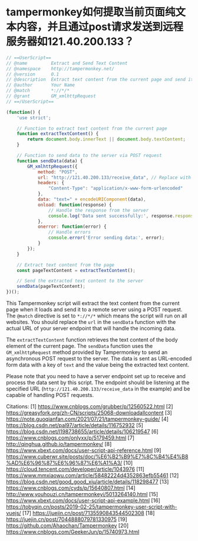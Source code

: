# tampermonkey如何提取当前页面纯文本内容，并且通过post请求发送到远程服务器如121.40.200.133？

```javascript
// ==UserScript==
// @name         Extract and Send Text Content
// @namespace    http://tampermonkey.net/
// @version      0.1
// @description  Extract text content from the current page and send it to a remote server via POST request
// @author       Your Name
// @match        *://*/*
// @grant        GM_xmlhttpRequest
// ==/UserScript==

(function() {
    'use strict';

    // Function to extract text content from the current page
    function extractTextContent() {
        return document.body.innerText || document.body.textContent;
    }

    // Function to send data to the server via POST request
    function sendData(data) {
        GM_xmlhttpRequest({
            method: "POST",
            url: "http://121.40.200.133/receive_data", // Replace with the actual URL of your server endpoint
            headers: {
                "Content-Type": "application/x-www-form-urlencoded"
            },
            data: "text=" + encodeURIComponent(data),
            onload: function(response) {
                // Handle the response from the server
                console.log('Data sent successfully:', response.responseText);
            },
            onerror: function(error) {
                // Handle errors
                console.error('Error sending data:', error);
            }
        });
    }

    // Extract text content from the page
    const pageTextContent = extractTextContent();

    // Send the extracted text content to the server
    sendData(pageTextContent);
})();
```

This Tampermonkey script will extract the text content from the current page when it loads and send it to a remote server using a POST request. The `@match` directive is set to `*://*/*` which means the script will run on all websites. You should replace the `url` in the `sendData` function with the actual URL of your server endpoint that will handle the incoming data.

The `extractTextContent` function retrieves the text content of the body element of the current page. The `sendData` function uses the `GM_xmlhttpRequest` method provided by Tampermonkey to send an asynchronous POST request to the server. The data is sent as URL-encoded form data with a key of `text` and the value being the extracted text content.

Please note that you need to have a server endpoint set up to receive and process the data sent by this script. The endpoint should be listening at the specified URL (`http://121.40.200.133/receive_data` in the example) and be capable of handling POST requests.

Citations:
[1] https://www.cnblogs.com/grubber/p/12560522.html
[2] https://greasyfork.org/zh-CN/scripts/25068-downloadallcontent
[3] https://note.guoqianfan.com/2021/07/21/tampermonkey-guide/
[4] https://blog.csdn.net/pal97/article/details/116752932
[5] https://blog.csdn.net/l198738655/article/details/106219547
[6] https://www.cnblogs.com/onlyxx/p/5179459.html
[7] http://qinghua.github.io/tampermonkey/
[8] https://www.xbext.com/docs/user-script-api-reference.html
[9] https://www.cuberwr.site/posts/doc/%E6%B2%B9%E7%8C%B4%E4%B8%AD%E6%96%87%E6%96%87%E6%A1%A3/
[10] https://cloud.tencent.com/developer/article/1043976
[11] https://www.mmxiaowu.com/article/58482224d4352863efb55461
[12] https://blog.csdn.net/good_good_xiu/article/details/118298477
[13] https://www.cnblogs.com/cyds/p/15640807.html
[14] http://www.youhouzi.cn/tampermonkeyi/5013264140.html
[15] https://www.xbext.com/docs/user-script-api-example.html
[16] https://tobyqin.cn/posts/2019-02-25/tampermonkey-user-script-with-vuejs/
[17] https://juejin.cn/post/7135590843544502308
[18] https://juejin.cn/post/7044888079781330975
[19] https://github.com/Ahaochan/Tampermonkey
[20] https://www.cnblogs.com/GeekerJun/p/15740973.html
